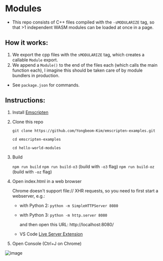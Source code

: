# Modules

- This repo consists of C++ files compiled with the `-sMODULARIZE` tag, so that >1 independent WASM modules can be loaded at once in a page.
  
## How it works:
1. We export the cpp files with the `sMODULARIZE` tag, which creates a callable `Module` export.
2. We append a `Module()` to the end of the files each (which calls the main function each), I imagine this should be taken care of by module bundlers in production.
- See `package.json` for commands.


## Instructions:
1. Install [Emscripten](http://emscripten.org)
2. Clone this repo

    `git clone https://github.com/Yongbeom-Kim/emscripten-examples.git`

    `cd emscripten-examples`

    `cd hello-world-modules`
3. Build 

    `npm run build`
    `npm run build-o3` (build with `-o3` flag)
    `npm run build-oz` (build with `-oz` flag)

4. Open index.html in a web browser


    Chrome doesn't support file:// XHR requests, so you need to first start a webserver, e.g.:
    - with Python 2: `python -m SimpleHTTPServer 8080`
    - with Python 3: `python -m http.server 8080`

        and then open this URL: http://localhost:8080/

    - VS Code [Live Server Extension](https://marketplace.visualstudio.com/items?itemName=ritwickdey.LiveServer)

5. Open Console (Ctrl+J on Chrome)

![image](https://user-images.githubusercontent.com/63487502/204582064-e8dd7f4f-08c3-44ce-bd0a-eb345aa36f4f.png)


